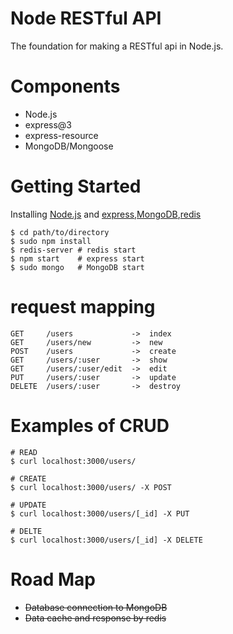 Node RESTful API
===================
The foundation for making a RESTful api in Node.js.

Components
===================
* Node.js
* express@3
* express-resource
* MongoDB/Mongoose

Getting Started
===========
Installing  [Node.js](http://nodejs.org/) and [express](http://expressjs.com/),[MongoDB](http://www.mongodb.org/),[redis](http://redis.io/)
~~~
$ cd path/to/directory
$ sudo npm install
$ redis-server # redis start
$ npm start    # express start
$ sudo mongo   # MongoDB start
~~~

request mapping
===========
~~~
GET     /users             ->  index
GET     /users/new         ->  new
POST    /users             ->  create
GET     /users/:user       ->  show
GET     /users/:user/edit  ->  edit
PUT     /users/:user       ->  update
DELETE  /users/:user       ->  destroy
~~~

Examples of CRUD
===========
~~~
# READ
$ curl localhost:3000/users/

# CREATE
$ curl localhost:3000/users/ -X POST

# UPDATE
$ curl localhost:3000/users/[_id] -X PUT

# DELTE
$ curl localhost:3000/users/[_id] -X DELETE
~~~

Road Map
===========
* ~~Database connection to MongoDB~~
* ~~Data cache and response by redis~~
